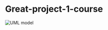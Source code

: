 # Great-project-1-course

![UML model](http://www.plantuml.com/plantuml/png/j9VBRXpL4yRtVegJ_Vn7SMpdilhpAW6nGKGW22k4v9ac5pGc0mWaX1AYm3fIJsTEtFPCjr-XpXjHFrNNcHEcvMJ38ahFkLHztrUNElxewuVtlthupOFF3xxu-BDFFtaOvBcqwNjvAJ6TIfCMSk4xX_vnop-E_EFOFqxyuxP_tF6Fk_vnBnkycRyEyrSsBgza2uWqJsU7OukZ9u_65e_75a_65ZDi5Q2NbKHPItrmyE3-boF2X6yFWloI5a4QFRZHxITIoqLwAgrkfaUfqjkzl9LE5oud8StaKjSswKokqbpwT1ga3NAkPzPwbKloaxfefPkmt4aDCguhDXpAhuP8DdhWIdgiw95UBeEyLbXHdSubfkN1TmRwq31AhQ1g0CGqKrkd-cDWiWORFw_qHvzc-8BGULeYYDvHpvrTRjHJb3VIg_U_GC6zHg_2G77K6CTgEalBQL3Fl-ijTZUGO2-eWPYTgHAhLFtVqTxQeSNeHizkqr8w4p1W7QyXLIfNj5K42B9MdnN8-1TAA59FK5dnHV1AXDuAI0gII4Kr1qh4a_Q60dY5hC3bO6GFXMr9BytIKcFvX4E333WapchRg4K4rAMBDCTt0vpCykXQbX-Er78KpjW_rGFy_opDhq5dK4P0JWT8in7E8Vs8kKpW60BoOj2ubiQHDt2o31bX9ZL9pV5MuxNWDE3i-8uPIK_80X3XBGHSLgP-JhpfX-Pr9v43MxJYelre4Sp3gKjUJboDSf7J7Y1q0b1BfsHA5Pl07TmeiLXKZRC267hkLmbkg1E9HgJNgsTKknK9dkroMfgJXYrkyeMar0--GAZOpa7eLKPbvN2T42xvUuSQPnOIg-1jMgGPMHPWEeWj5-vik65PX5-driiL93owa_Sd05nVbGakyT_9THkquxq9F2qt1ohJ87zATqtlakRTLa4fMkDr4aLFoo6VVd3V2Wxw3g2zViwzC1W9O40vQ-HfRherq4CfmVpIx5eAL-Zc6pTymBoLjSirysabaPXvGCn6Q_q0YaRakPS-uuTKr5yrucJ1x-OnbclmAKRpUIU2qXO5H83N7tX4yjQyuweL3aDVwCje22OXZI19GapBVEIUhBb7AGvHq0WG-NJAqHSA1ijaRJehWPYK2XoEWGrcB377tfu2PAoFjN4nxhaO72YdYD5IswTfWUoA543As-iOGGWto3pNNmFHwjUU1vqfeJSfDVJGBKlFIB07ra4sx21kXdPu4spoMvfXoqz4I_GLQshq4dTCIilTz3XLaum9gM5aoTcYY4GpjsU1E-JSP8YilJBKOfNccRH5ykTK5Ta9Bi9fkBGMXeXYOiUbU9SC-zuVwR6U2K1AJtt6DxGfcqgJKcfBY38qwT50bLgoYMCsfuN4L9fDe6PWcogZOxqaDzA07Qn9NVJs7HTUBQLPqjGCzzuHMqMKsopmh3yoLp0MuJFOjVxnY8lUxgn5CehGsLXeumjwggUxqLMgCXyc55vjDU41HZwlcfgXwFImzj82p0rlTjlYNLQ-aAzxKLxHGJ9gd5XJekQaIuiXGLB5-oNBC_DeaWnIvnPj0U0DH5oXs553x09KkXkvRncyt6yvzuFTnpGgotbQC2CDBkbeICSe4b1_EvKl9HesItcEGW05XWUBJHdmbU-so7hqzcov0IqVbiLV3tI1_uhKKJcYxCK2tCtuwUFS1ot5fBCwwD_fhotvGoBxy4nL-N3Z1Bl-3YQpJQJjrAqJMuxb5zvY0Zn6cgQmTHhCeJAeEKkgiZW6_CI1c-guj5TL0OSo0yQGTuWzomLC9Op16dDsUrSBUyC1noiMzEiDm2tTxKa19dDlIDvfiZYsBDW7HllbIghAo9L_h9RDoDcsifgW1mZsvhmFQPj4a6O1dcrwRAf9-_uHhqQVJKY39yFKv5x3gcKhG6Xfh1JJ70eZVrd_xvywx1q5eHY8md1_LX7I2pcJToCknjlfjH0BToy88JEGL27yNpBzNAwEuF_qvyix6PVlyVOkGcPA49KoqansXv0KAoWxLioWk6Q2Q8Rc7SkALTGrYwYADRJ9A6YgTL3MVwHH1kmxrnLZ0CE491XKjWiJSagp824tRmfkntd_F1y_)
